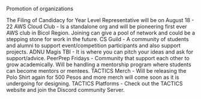 Promotion of organizations

The Filing of Candidacy for Year Level Representative will be on August 18 - 22
AWS Cloud Club - Is a standalone org and will be pioneering first ever AWS club in Bicol Region. Joining can give a pool of network and could be a stepping stone for work in the future.
CS Guild - A community of students and alumni to support event/competition participants and also support projects.
ADNU Magis TBI - It is where you can pitch your ideas and ask for support/advice.
PeerPrep Fridays - Community that support each other to grow academically. Will be handling a mentorship program where students can become mentors or mentees.
TACTICS Merch - Will be releasing the Polo Shirt again for 500 Pesos and more merch will come soon as it is undergoing for designing.
TACTICS Platforms - Check out the TACTICS website and join the Discord community Server.
